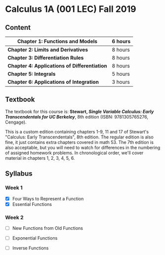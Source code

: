 # Calculus 1A (001 LEC) Fall 2019

## Content

| **Chapter 1: Functions and Models**            | 6 hours |
| ---------------------------------------------- | ------- |
| **Chapter 2: Limits and Derivatives**          | 8 hours |
| **Chapter 3: Differentiation Rules**           | 8 hours |
| **Chapter 4: Applications of Differentiation** | 8 hours |
| **Chapter 5: Integrals**                       | 5 hours |
| **Chapter 6: Applications of Integration**     | 3 hours |

## Textbook

The textbook for this course is: **Stewart, *Single Variable Calculus: Early Transcendentals for UC Berkeley***, 8th edition (ISBN: 9781305765276, Cengage).

This is a custom edition containing chapters 1-9, 11 and 17 of Stewart's "Calculus: Early Transcendentals", 8th edition. The regular edition is also fine, it just contains extra chapters covered in math 53. The 7th edition is also acceptable, but you will need to watch for differences in the numbering of assigned homework problems. In chronological order, we'll cover material in chapters 1, 2, 3, 4, 5, 6.

## Syllabus

### Week 1

- [x] Four Ways to Represent a Function
- [x] Essential Functions

### Week 2

- [ ] New Functions from Old Functions
- [ ] Exponential Functions
- [ ] Inverse Functions





